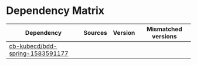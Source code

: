 # Dependency Matrix

Dependency | Sources | Version | Mismatched versions
---------- | ------- | ------- | -------------------
[cb-kubecd/bdd-spring-1583591177](https://github.com/cb-kubecd/bdd-spring-1583591177.git) |  | []() | 
